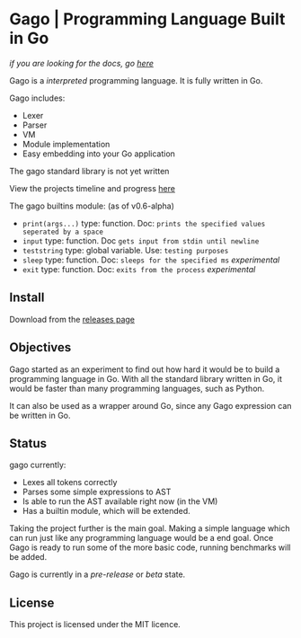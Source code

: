 # Gago | Programming Language Built in Go

_if you are looking for the docs, go [here](docs/doc.md)_

Gago is a _interpreted_ programming language. It is fully written in Go.

Gago includes:

- Lexer
- Parser
- VM
- Module implementation
- Easy embedding into your Go application

The gago standard library is not yet written

View the projects timeline and progress [here](https://github.com/glaukiol1/Gago/projects/1)

The gago builtins module: (as of v0.6-alpha)

- `print(args...)` type: function. Doc: `prints the specified values seperated by a space`
- `input` type: function. Doc `gets input from stdin until newline`
- `teststring` type: global variable. Use: `testing purposes`
- `sleep` type: function. Doc: `sleeps for the specified ms` _experimental_
- `exit` type: function. Doc: `exits from the process` _experimental_

## Install

Download from the [releases page](https://github.com/glaukiol1/gago/releases)

## Objectives

Gago started as an experiment to find out how hard it would be to build a programming language in Go. With all the standard library written in Go, it would be faster than many programming languages, such as Python.

It can also be used as a wrapper around Go, since any Gago expression can be written in Go.

## Status

gago currently:

- Lexes all tokens correctly
- Parses some simple expressions to AST
- Is able to run the AST available right now (in the VM)
- Has a builtin module, which will be extended.

Taking the project further is the main goal. Making a simple language which can run just like any programming language would be a end goal. Once Gago is ready to run some of the more basic code, running benchmarks will be added.

Gago is currently in a _pre-release_ or _beta_ state.

## License

This project is licensed under the MIT licence.
